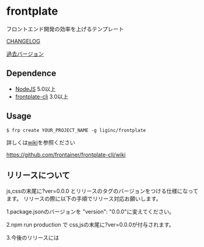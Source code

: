 # frontplate

フロントエンド開発の効率を上げるテンプレート

[CHANGELOG](https://github.com/frontainer/frontplate/blob/master/CHANGELOG.md)

[過去バージョン](https://github.com/frontainer/frontplate/releases)

## Dependence

* [NodeJS](https://nodejs.org/) 5.0以上
* [frontplate-cli](https://www.npmjs.com/package/frontplate-cli) 3.0以上

## Usage

`$ frp create YOUR_PROJECT_NAME -g liginc/frontplate`

詳しくは[wiki](https://github.com/frontainer/frontplate-cli/wiki)を参照ください

https://github.com/frontainer/frontplate-cli/wiki

## リリースについて

js,cssの末尾に?ver=0.0.0 とリリースのタグのバージョンをつける仕様になってます。
リリースの際に以下の手順でリリース対応お願いします。

1.package.jsonのバージョンを "version": "0.0.0"に変えてください。

2.npm run production で css,jsの末尾に?ver=0.0.0が付与されます。

3.今後のリリースには

